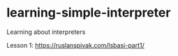 # learning-simple-interpreter
Learning about interpreters

Lesson 1: https://ruslanspivak.com/lsbasi-part1/
